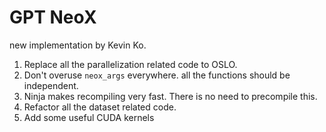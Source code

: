 # GPT NeoX

new implementation by Kevin Ko.

1. Replace all the parallelization related code to OSLO.
2. Don't overuse `neox_args` everywhere. all the functions should be independent.
3. Ninja makes recompiling very fast. There is no need to precompile this.
4. Refactor all the dataset related code.
5. Add some useful CUDA kernels
